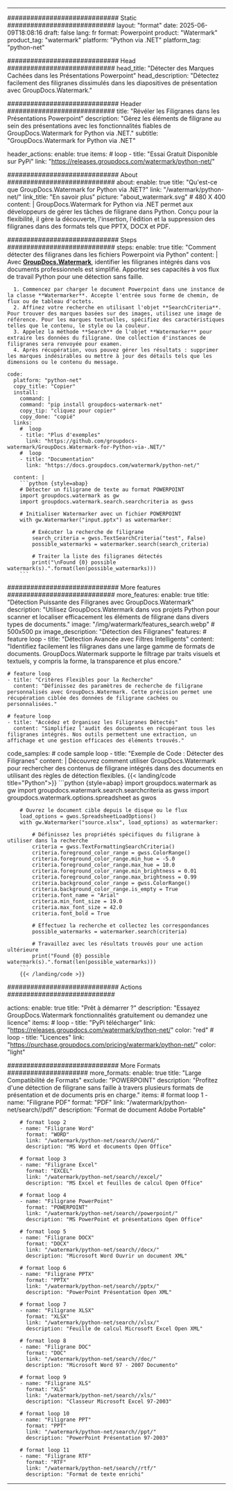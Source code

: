 
---
############################# Static ############################
layout: "format"
date:  2025-06-09T18:08:16
draft: false
lang: fr
format: Powerpoint
product: "Watermark"
product_tag: "watermark"
platform: "Python via .NET"
platform_tag: "python-net"

############################# Head ############################
head_title: "Détecter des Marques Cachées dans les Présentations Powerpoint"
head_description: "Détectez facilement des filigranes dissimulés dans les diapositives de présentation avec GroupDocs.Watermark."

############################# Header ############################
title: "Révéler les Filigranes dans les Présentations Powerpoint" 
description: "Gérez les éléments de filigrane au sein des présentations avec les fonctionnalités fiables de GroupDocs.Watermark for Python via .NET."
subtitle: "GroupDocs.Watermark for Python via .NET" 

header_actions:
  enable: true
  items:
    #  loop
    - title: "Essai Gratuit Disponible sur PyPi"
      link: "https://releases.groupdocs.com/watermark/python-net/"
      
############################# About ############################
about:
    enable: true
    title: "Qu'est-ce que GroupDocs.Watermark for Python via .NET?"
    link: "/watermark/python-net/"
    link_title: "En savoir plus"
    picture: "about_watermark.svg" # 480 X 400
    content: |
       GroupDocs.Watermark for Python via .NET permet aux développeurs de gérer les tâches de filigrane dans Python. Conçu pour la flexibilité, il gère la découverte, l'insertion, l'édition et la suppression des filigranes dans des formats tels que PPTX, DOCX et PDF.

############################# Steps ############################
steps:
    enable: true
    title: "Comment détecter des filigranes dans les fichiers Powerpoint via Python"
    content: |
      Avec **[GroupDocs.Watermark](https://products.groupdocs.com/watermark/python-net/)**, identifier les filigranes intégrés dans vos documents professionnels est simplifié. Apportez ses capacités à vos flux de travail Python pour une détection sans faille.
      
      1. Commencez par charger le document Powerpoint dans une instance de la classe **Watermarker**. Accepte l'entrée sous forme de chemin, de flux ou de tableau d'octets.
      2. Affinez votre recherche en utilisant l'objet **SearchCriteria**. Pour trouver des marques basées sur des images, utilisez une image de référence. Pour les marques textuelles, spécifiez des caractéristiques telles que le contenu, le style ou la couleur.
      3. Appelez la méthode **Search** de l'objet **Watermarker** pour extraire les données du filigrane. Une collection d'instances de filigranes sera renvoyée pour examen.
      4. Après récupération, vous pouvez gérer les résultats : supprimer les marques indésirables ou mettre à jour des détails tels que les dimensions ou le contenu du message.
   
    code:
      platform: "python-net"
      copy_title: "Copier"
      install:
        command: |
        command: "pip install groupdocs-watermark-net"
        copy_tip: "cliquez pour copier"
        copy_done: "copié"
      links:
        #  loop
        - title: "Plus d'exemples"
          link: "https://github.com/groupdocs-watermark/GroupDocs.Watermark-for-Python-via-.NET/"
        #  loop
        - title: "Documentation"
          link: "https://docs.groupdocs.com/watermark/python-net/"
          
      content: |
        ```python {style=abap}
        # Détecter un filigrane de texte au format POWERPOINT
        import groupdocs.watermark as gw
        import groupdocs.watermark.search.searchcriteria as gwss

        # Initialiser Watermarker avec un fichier POWERPOINT
        with gw.Watermarker("input.pptx") as watermarker:

            # Exécuter la recherche de filigrane
            search_criteria = gwss.TextSearchCriteria("test", False)
            possible_watermarks = watermarker.search(search_criteria)

            # Traiter la liste des filigranes détectés
            print("\nFound {0} possible watermark(s).".format(len(possible_watermarks)))
        ```            

############################# More features ############################
more_features:
  enable: true
  title: "Détection Puissante des Filigranes avec GroupDocs.Watermark"
  description: "Utilisez GroupDocs.Watermark dans vos projets Python pour scanner et localiser efficacement les éléments de filigrane dans divers types de documents."
  image: "/img/watermark/features_search.webp" # 500x500 px
  image_description: "Détection des Filigranes"
  features:
    # feature loop
    - title: "Détection Avancée avec Filtres Intelligents"
      content: "Identifiez facilement les filigranes dans une large gamme de formats de documents. GroupDocs.Watermark supporte le filtrage par traits visuels et textuels, y compris la forme, la transparence et plus encore."

    # feature loop
    - title: "Critères Flexibles pour la Recherche"
      content: "Définissez des paramètres de recherche de filigrane personnalisés avec GroupDocs.Watermark. Cette précision permet une récupération ciblée des données de filigrane cachées ou personnalisées."

    # feature loop
    - title: "Accédez et Organisez les Filigranes Détectés"
      content: "Simplifiez l'audit des documents en récupérant tous les filigranes intégrés. Nos outils permettent une extraction, un affichage et une gestion efficaces des éléments trouvés."
      
  code_samples:
    # code sample loop
    - title: "Exemple de Code : Détecter des Filigranes"
      content: |
        Découvrez comment utiliser GroupDocs.Watermark pour rechercher des contenus de filigrane intégrés dans des documents en utilisant des règles de détection flexibles.
        {{< landing/code title="Python">}}
        ```python {style=abap}
        import groupdocs.watermark as gw
        import groupdocs.watermark.search.searchcriteria as gwss
        import groupdocs.watermark.options.spreadsheet as gwos

        # Ouvrez le document cible depuis le disque ou le flux
        load_options = gwos.SpreadsheetLoadOptions()
        with gw.Watermarker("source.xlsx", load_options) as watermarker:

            # Définissez les propriétés spécifiques du filigrane à utiliser dans la recherche
            criteria = gwss.TextFormattingSearchCriteria()
            criteria.foreground_color_range = gwss.ColorRange()
            criteria.foreground_color_range.min_hue = -5.0
            criteria.foreground_color_range.max_hue = 10.0
            criteria.foreground_color_range.min_brightness = 0.01
            criteria.foreground_color_range.max_brightness = 0.99
            criteria.background_color_range = gwss.ColorRange()
            criteria.background_color_range.is_empty = True
            criteria.font_name = "Arial"
            criteria.min_font_size = 19.0
            criteria.max_font_size = 42.0
            criteria.font_bold = True

            # Effectuez la recherche et collectez les correspondances
            possible_watermarks = watermarker.search(criteria)

            # Travaillez avec les résultats trouvés pour une action ultérieure
            print("Found {0} possible watermark(s).".format(len(possible_watermarks)))
        ```
        {{< /landing/code >}}


############################# Actions ############################

actions:
  enable: true
  title: "Prêt à démarrer ?"
  description: "Essayez GroupDocs.Watermark fonctionnalités gratuitement ou demandez une licence"
  items:
    #  loop
    - title: "PyPi télécharger"
      link: "https://releases.groupdocs.com/watermark/python-net/"
      color: "red"
        #  loop
    - title: "Licences"
      link: "https://purchase.groupdocs.com/pricing/watermark/python-net/"
      color: "light"


############################# More Formats #####################
more_formats:
    enable: true
    title: "Large Compatibilité de Formats"
    exclude: "POWERPOINT"
    description: "Profitez d'une détection de filigrane sans faille à travers plusieurs formats de présentation et de documents pris en charge."
    items: 
        # format loop 1
        - name: "Filigrane PDF"
          format: "PDF"
          link: "/watermark/python-net/search//pdf/"
          description: "Format de document Adobe Portable"

        # format loop 2
        - name: "Filigrane Word"
          format: "WORD"
          link: "/watermark/python-net/search//word/"
          description: "MS Word et documents Open Office"
          
        # format loop 3
        - name: "Filigrane Excel"
          format: "EXCEL"
          link: "/watermark/python-net/search//excel/"
          description: "MS Excel et feuilles de calcul Open Office"

        # format loop 4
        - name: "Filigrane PowerPoint"
          format: "POWERPOINT"
          link: "/watermark/python-net/search//powerpoint/"
          description: "MS PowerPoint et présentations Open Office"

        # format loop 5
        - name: "Filigrane DOCX"
          format: "DOCX"
          link: "/watermark/python-net/search//docx/"
          description: "Microsoft Word Ouvrir un document XML"
          
        # format loop 6
        - name: "Filigrane PPTX"
          format: "PPTX"
          link: "/watermark/python-net/search//pptx/"
          description: "PowerPoint Présentation Open XML"
          
        # format loop 7
        - name: "Filigrane XLSX"
          format: "XLSX"
          link: "/watermark/python-net/search//xlsx/"
          description: "Feuille de calcul Microsoft Excel Open XML"

        # format loop 8
        - name: "Filigrane DOC"
          format: "DOC"
          link: "/watermark/python-net/search//doc/"
          description: "Microsoft Word 97 - 2007 Documento"

        # format loop 9
        - name: "Filigrane XLS"
          format: "XLS"
          link: "/watermark/python-net/search//xls/"
          description: "Classeur Microsoft Excel 97-2003"

        # format loop 10
        - name: "Filigrane PPT"
          format: "PPT"
          link: "/watermark/python-net/search//ppt/"
          description: "PowerPoint Présentation 97-2003"

        # format loop 11
        - name: "Filigrane RTF"
          format: "RTF"
          link: "/watermark/python-net/search//rtf/"
          description: "Format de texte enrichi"

---